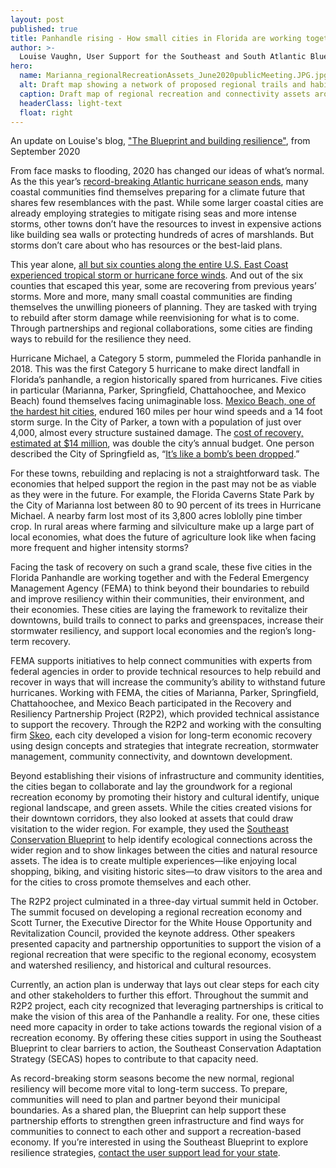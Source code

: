 ```yaml
---
layout: post
published: true
title: Panhandle rising - How small cities in Florida are working together to rebuild for resiliency
author: >-
  Louise Vaughn, User Support for the Southeast and South Atlantic Blueprints
hero:
  name: Marianna_regionalRecreationAssets_June2020publicMeeting.JPG.jpg
  alt: Draft map showing a network of proposed regional trails and habitat corridors around Marianna, FL.
  caption: Draft map of regional recreation and connectivity assets around Marianna, FL. Habitat corridors (shown in green hatching) are based on the Southeast Blueprint.
  headerClass: light-text
  float: right
---
```

An update on Louise's blog, ["The Blueprint and building resilience"](http://secassoutheast.org/2020/09/28/the-blueprint-and-building-resilience.html), from September 2020

From face masks to flooding, 2020 has changed our ideas of what’s normal. As the this year’s [record-breaking Atlantic hurricane season ends](https://www.cnn.com/2020/11/30/weather/record-breaking-atlantic-hurricane-season-wrap-up/index.html?utm_content=2020-11-30T14%3A50%3A05&utm_term=link&utm_source=twCNN&utm_medium=social), many coastal communities find themselves preparing for a climate future that shares few resemblances with the past. While some larger coastal cities are already employing strategies to mitigate rising seas and more intense storms, other towns don’t have the resources to invest in expensive actions like building sea walls or protecting hundreds of acres of marshlands. But storms don’t care about who has resources or the best-laid plans.<!--more-->

This year alone, [all but six counties along the entire U.S. East Coast experienced tropical storm or hurricane force winds](https://www.washingtonpost.com/weather/2020/11/16/tropical-storm-winds-lower-48/). And out of the six counties that escaped this year, some are recovering from previous years’ storms. More and more, many small coastal communities are finding themselves the unwilling pioneers of planning. They are tasked with trying to rebuild after storm damage while reenvisioning for what is to come. Through partnerships and regional collaborations, some cities are finding ways to rebuild for the resilience they need.

Hurricane Michael, a Category 5 storm, pummeled the Florida panhandle in 2018. This was the first Category 5 hurricane to make direct landfall in Florida’s panhandle, a region historically spared from hurricanes. Five cities in particular (Marianna, Parker, Springfield, Chattahoochee, and Mexico Beach) found themselves facing unimaginable loss. [Mexico Beach, one of the hardest hit cities](https://www.wctv.tv/content/news/Mexico-Beach-one-year-after-Hurricane-Michael--562451591.html#:~:text=Michael%20was%20a%20category%20five,the%20coastal%20community%20of%201%2C200), endured 160 miles per hour wind speeds and a 14 foot storm surge. In the City of Parker, a town with a population of just over 4,000, almost every structure sustained damage. The [cost of recovery, estimated at $14 million](https://www.wjhg.com/content/news/Parker-releases-total-cost-for-hurricane-recovery-efforts-and-increase-to-utility-rates--567225481.html), was double the city’s annual budget. One person described the City of Springfield as, “[It’s like a bomb’s been dropped](https://www.nwfdailynews.com/news/20181012/its-like-bombs-been-dropped-on-springfield).” 

For these towns, rebuilding and replacing is not a straightforward task. The economies that helped support the region in the past may not be as viable as they were in the future. For example, the Florida Caverns State Park by the City of Marianna lost between 80 to 90 percent of its trees in Hurricane Michael. A nearby farm lost most of its 3,800 acres loblolly pine timber crop. In rural areas where farming and silviculture make up a large part of local economies, what does the future of agriculture look like when facing more frequent and higher intensity storms? 

Facing the task of recovery on such a grand scale, these five cities in the Florida Panhandle are working together and with the Federal Emergency Management Agency (FEMA) to think beyond their boundaries to rebuild and improve resiliency within their communities, their environment, and their economies. These cities are laying the framework to revitalize their downtowns, build trails to connect to parks and greenspaces, increase their stormwater resiliency, and support local economies and the region’s long-term recovery.

FEMA supports initiatives to help connect communities with experts from federal agencies in order to provide technical resources to help rebuild and recover in ways that will increase the community’s ability to withstand future hurricanes. Working with FEMA, the cities of Marianna, Parker, Springfield, Chattahoochee, and Mexico Beach participated in the Recovery and Resiliency Partnership Project (R2P2), which provided technical assistance to support the recovery. Through the R2P2 and working with the consulting firm [Skeo](https://www.skeo.com/), each city developed a vision for long-term economic recovery using design concepts and strategies that integrate recreation, stormwater management, community connectivity, and downtown development. 

Beyond establishing their visions of infrastructure and community identities, the cities began to collaborate and lay the groundwork for a regional recreation economy by promoting their history and cultural identify, unique regional landscape, and green assets. While the cities created visions for their downtown corridors, they also looked at assets that could draw visitation to the wider region. For example, they used the [Southeast Conservation Blueprint](http://secassoutheast.org/blueprint) to help identify ecological connections across the wider region and to show linkages between the cities and natural resource assets. The idea is to create multiple experiences—like enjoying local shopping, biking, and visiting historic sites—to draw visitors to the area and for the cities to cross promote themselves and each other.  

The R2P2 project culminated in a three-day virtual summit held in October. The summit focused on developing a regional recreation economy and Scott Turner, the Executive Director for the White House Opportunity and Revitalization Council, provided the keynote address. Other speakers presented capacity and partnership opportunities to support the vision of a regional recreation that were specific to the regional economy, ecosystem and watershed resiliency, and historical and cultural resources.

Currently, an action plan is underway that lays out clear steps for each city and other stakeholders to further this effort. Throughout the summit and R2P2 project, each city recognized that leveraging partnerships is critical to make the vision of this area of the Panhandle a reality. For one, these cities need more capacity in order to take actions towards the regional vision of a recreation economy. By offering these cities support in using the Southeast Blueprint to clear barriers to action, the Southeast Conservation Adaptation Strategy (SECAS) hopes to contribute to that capacity need. 

As record-breaking storm seasons become the new normal, regional resiliency will become more vital to long-term success.  To prepare, communities will need to plan and partner beyond their municipal boundaries. As a shared plan, the Blueprint can help support these partnership efforts to strengthen green infrastructure and find ways for communities to connect to each other and support a recreation-based economy. 
If you’re interested in using the Southeast Blueprint to explore resilience strategies, [contact the user support lead for your state](http://secassoutheast.org/contact).
